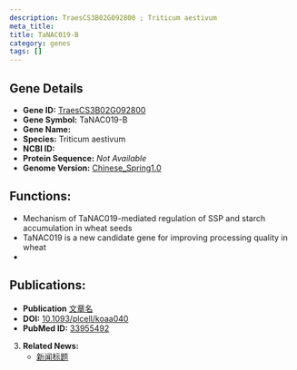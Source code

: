 ```yaml
---
description: TraesCS3B02G092800 ; Triticum aestivum
meta_title:
title: TaNAC019-B
category: genes
tags: []
---
```


## Gene Details
- **Gene ID:**	[TraesCS3B02G092800](https://www.maizegdb.org/gene_center/gene/TraesCS3B02G092800)
- **Gene Symbol:** TaNAC019-B
- **Gene Name:** 
- **Species:** Triticum aestivum
- **NCBI ID:** [  ]()
- **Protein Sequence:** *Not Available*
- **Genome Version:** [Chinese_Spring1.0](https://www.maizegdb.org/genome/assembly/Zm-B73-REFERENCE-NAM-5.0)

## Functions:
   - Mechanism of TaNAC019-mediated regulation of SSP and starch accumulation in wheat seeds
   - TaNAC019 is a new candidate gene for improving processing quality in wheat
   - 

## Publications:
   - **Publication** [文章名](https://academic.oup.com/plcell/article/33/3/603/6059236?login=true#246809756)
   - **DOI:** [10.1093/plcell/koaa040](https://academic.oup.com/plcell/article/33/3/603/6059236?login=true#246809756)
   - **PubMed ID:** [33955492](https://pubmed.ncbi.nlm.nih.gov/33955492/)

3. **Related News:**
   - [新闻标题](https://mp.weixin.qq.com/s?__biz=Mzg3MDEwNDEyMg==&mid=2247503174&idx=7&sn=213563ce48e6f48dee60bc57bb2fcd38&chksm=ce906013f9e7e9052ad18fef5255c9009167fd5f723c9553dddfc57f38e0442ecbe7a76ac539&scene=27#wechat_redirect)
